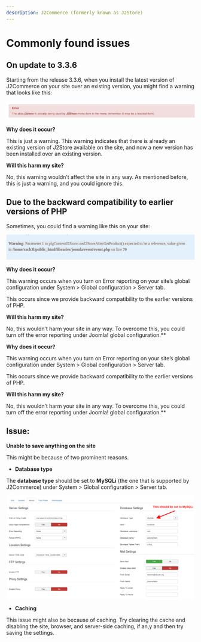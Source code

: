 ```yaml
---
description: J2Commerce (formerly known as J2Store)
---
```


# Commonly found issues

## On update to 3.3.6 <a href="#on-update-to-336" id="on-update-to-336"></a>

Starting from the release 3.3.6, when you install the latest version of J2Commerce on your site over an existing version, you might find a warning that looks like this:

![PHP error](https://raw.githubusercontent.com/j2store/doc-images/master/frequently-asked-questions/commonly-found-issues/error-j2store-exists.png)

**Why does it occur?**

This is just a warning. This warning indicates that there is already an existing version of J2Store available on the site, and now a new version has been installed over an existing version.

**Will this harm my site?**

No, this warning wouldn’t affect the site in any way. As mentioned before, this is just a warning, and you could ignore this.

## Due to the backward compatibility to earlier versions of PHP <a href="#due-to-the-backward-compatibility-to-earlier-versions-of-php" id="due-to-the-backward-compatibility-to-earlier-versions-of-php"></a>

Sometimes, you could find a warning like this on your site:

![PHP backward compatibility](https://raw.githubusercontent.com/j2store/doc-images/master/frequently-asked-questions/commonly-found-issues/warning-php.png)

**Why does it occur?**

This warning occurs when you turn on Error reporting on your site’s global configuration under System > Global configuration > Server tab.

This occurs since we provide backward compatibility to the earlier versions of PHP.

**Will this harm my site?**

No, this wouldn’t harm your site in any way. To overcome this, you could turn off the error reporting under Joomla! global configuration.\*\*

**Why does it occur?**

This warning occurs when you turn on Error reporting on your site’s global configuration under System > Global configuration > Server tab.

This occurs since we provide backward compatibility to the earlier versions of PHP.

**Will this harm my site?**

No, this wouldn’t harm your site in any way. To overcome this, you could turn off the error reporting under Joomla! global configuration.\*\*

## Issue: <a href="#issue" id="issue"></a>

**Unable to save anything on the site**

This might be because of two prominent reasons.

* **Database type**

The **database type** should be set to **MySQLi** (the one that is supported by J2Commerce) under System > Global configuration > Server tab.

![Database-type](https://raw.githubusercontent.com/j2store/doc-images/master/frequently-asked-questions/commonly-found-issues/database-type.png)

* **Caching**

This issue might also be because of caching. Try clearing the cache and disabling the site, browser, and server-side caching, if an,y and then try saving the settings.
